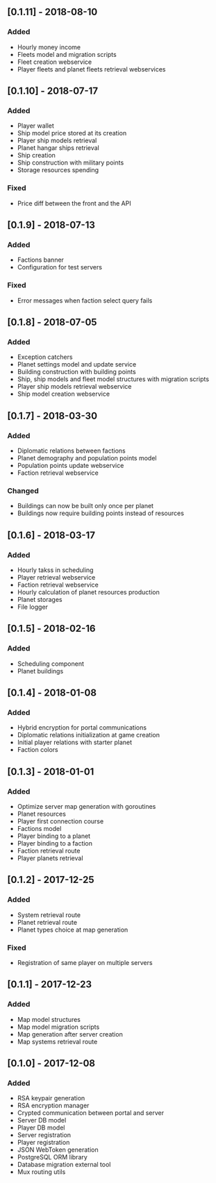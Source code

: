 ## [0.1.11] - 2018-08-10
### Added
- Hourly money income
- Fleets model and migration scripts
- Fleet creation webservice
- Player fleets and planet fleets retrieval webservices

## [0.1.10] - 2018-07-17
### Added
- Player wallet
- Ship model price stored at its creation
- Player ship models retrieval
- Planet hangar ships retrieval
- Ship creation
- Ship construction with military points
- Storage resources spending

### Fixed
- Price diff between the front and the API

## [0.1.9] - 2018-07-13
### Added
- Factions banner
- Configuration for test servers

### Fixed
- Error messages when faction select query fails

## [0.1.8] - 2018-07-05
### Added
- Exception catchers
- Planet settings model and update service
- Building construction with building points
- Ship, ship models and fleet model structures with migration scripts
- Player ship models retrieval webservice
- Ship model creation webservice

## [0.1.7] - 2018-03-30
### Added
- Diplomatic relations between factions
- Planet demography and population points model
- Population points update webservice
- Faction retrieval webservice

### Changed
- Buildings can now be built only once per planet
- Buildings now require building points instead of resources

## [0.1.6] - 2018-03-17
### Added
- Hourly takss in scheduling
- Player retrieval webservice
- Faction retrieval webservice
- Hourly calculation of planet resources production
- Planet storages
- File logger

## [0.1.5] - 2018-02-16
### Added
- Scheduling component
- Planet buildings

## [0.1.4] - 2018-01-08
### Added
- Hybrid encryption for portal communications
- Diplomatic relations initialization at game creation
- Initial player relations with starter planet
- Faction colors

## [0.1.3] - 2018-01-01
### Added
- Optimize server map generation with goroutines
- Planet resources
- Player first connection course
- Factions model
- Player binding to a planet
- Player binding to a faction
- Faction retrieval route
- Player planets retrieval

## [0.1.2] - 2017-12-25
### Added
- System retrieval route
- Planet retrieval route
- Planet types choice at map generation

### Fixed
- Registration of same player on multiple servers

## [0.1.1] - 2017-12-23
### Added
- Map model structures
- Map model migration scripts
- Map generation after server creation
- Map systems retrieval route

## [0.1.0] - 2017-12-08
### Added
- RSA keypair generation
- RSA encryption manager
- Crypted communication between portal and server
- Server DB model
- Player DB model
- Server registration
- Player registration
- JSON WebToken generation
- PostgreSQL ORM library
- Database migration external tool
- Mux routing utils
